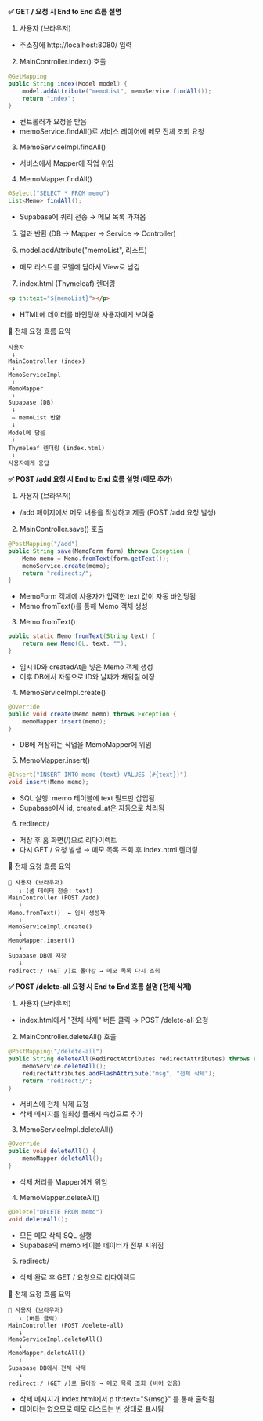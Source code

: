 **✅ GET / 요청 시 End to End 흐름 설명**

1. 사용자 (브라우저)
- 주소창에 http://localhost:8080/ 입력

2. MainController.index() 호출

```java
@GetMapping
public String index(Model model) {
    model.addAttribute("memoList", memoService.findAll());
    return "index";
}
```
- 컨트롤러가 요청을 받음
- memoService.findAll()로 서비스 레이어에 메모 전체 조회 요청

3. MemoServiceImpl.findAll()
- 서비스에서 Mapper에 작업 위임

4. MemoMapper.findAll()

```java
@Select("SELECT * FROM memo")
List<Memo> findAll();
```
- Supabase에 쿼리 전송 → 메모 목록 가져옴

5. 결과 반환 (DB → Mapper → Service → Controller)

6. model.addAttribute("memoList", 리스트)

- 메모 리스트를 모델에 담아서 View로 넘김

7. index.html (Thymeleaf) 렌더링

```html
<p th:text="${memoList}"></p>
```
- HTML에 데이터를 바인딩해 사용자에게 보여줌

🔄 전체 요청 흐름 요약

```plaintext
사용자
 ↓
MainController (index)
 ↓
MemoServiceImpl
 ↓
MemoMapper
 ↓
Supabase (DB)
 ↓
 ← memoList 반환
 ↓
Model에 담음
 ↓
Thymeleaf 렌더링 (index.html)
 ↓
사용자에게 응답
```

**✅ POST /add 요청 시 End to End 흐름 설명 (메모 추가)**

1. 사용자 (브라우저)

- /add 페이지에서 메모 내용을 작성하고 제출 (POST /add 요청 발생)

2. MainController.save() 호출

```java
@PostMapping("/add")
public String save(MemoForm form) throws Exception {
    Memo memo = Memo.fromText(form.getText());
    memoService.create(memo);
    return "redirect:/";
}
```

- MemoForm 객체에 사용자가 입력한 text 값이 자동 바인딩됨
- Memo.fromText()를 통해 Memo 객체 생성

3. Memo.fromText()

```java
public static Memo fromText(String text) {
    return new Memo(0L, text, "");
}
```

- 임시 ID와 createdAt을 넣은 Memo 객체 생성
- 이후 DB에서 자동으로 ID와 날짜가 채워질 예정

4. MemoServiceImpl.create()

```java
@Override
public void create(Memo memo) throws Exception {
    memoMapper.insert(memo);
}
```

- DB에 저장하는 작업을 MemoMapper에 위임

5. MemoMapper.insert()

```java
@Insert("INSERT INTO memo (text) VALUES (#{text})")
void insert(Memo memo);
```

- SQL 실행: memo 테이블에 text 필드만 삽입됨
- Supabase에서 id, created_at은 자동으로 처리됨

6. redirect:/

- 저장 후 홈 화면(/)으로 리다이렉트
- 다시 GET / 요청 발생 → 메모 목록 조회 후 index.html 렌더링


🔄 전체 요청 흐름 요약

```plaintext
🧑 사용자 (브라우저)
   ↓ (폼 데이터 전송: text)
MainController (POST /add)
   ↓
Memo.fromText()  ← 임시 생성자
   ↓
MemoServiceImpl.create()
   ↓
MemoMapper.insert()
   ↓
Supabase DB에 저장
   ↓
redirect:/ (GET /)로 돌아감 → 메모 목록 다시 조회
```


**✅ POST /delete-all 요청 시 End to End 흐름 설명 (전체 삭제)**

1. 사용자 (브라우저)
- index.html에서 "전체 삭제" 버튼 클릭 → POST /delete-all 요청

2. MainController.deleteAll() 호출

```java
@PostMapping("/delete-all")
public String deleteAll(RedirectAttributes redirectAttributes) throws Exception {
    memoService.deleteAll();
    redirectAttributes.addFlashAttribute("msg", "전체 삭제");
    return "redirect:/";
}
```

- 서비스에 전체 삭제 요청
- 삭제 메시지를 일회성 플래시 속성으로 추가

3. MemoServiceImpl.deleteAll()

```java
@Override
public void deleteAll() {
    memoMapper.deleteAll();
}
```

- 삭제 처리를 Mapper에게 위임

4. MemoMapper.deleteAll()

```java
@Delete("DELETE FROM memo")
void deleteAll();
```

- 모든 메모 삭제 SQL 실행
- Supabase의 memo 테이블 데이터가 전부 지워짐

5. redirect:/

- 삭제 완료 후 GET / 요청으로 리다이렉트

🔄 전체 요청 흐름 요약

```plaintext
🧑 사용자 (브라우저)
   ↓ (버튼 클릭)
MainController (POST /delete-all)
   ↓
MemoServiceImpl.deleteAll()
   ↓
MemoMapper.deleteAll()
   ↓
Supabase DB에서 전체 삭제
   ↓
redirect:/ (GET /)로 돌아감 → 메모 목록 조회 (비어 있음)
```

- 삭제 메시지가 index.html에서 p th:text="${msg}" 를 통해 출력됨
- 데이터는 없으므로 메모 리스트는 빈 상태로 표시됨
